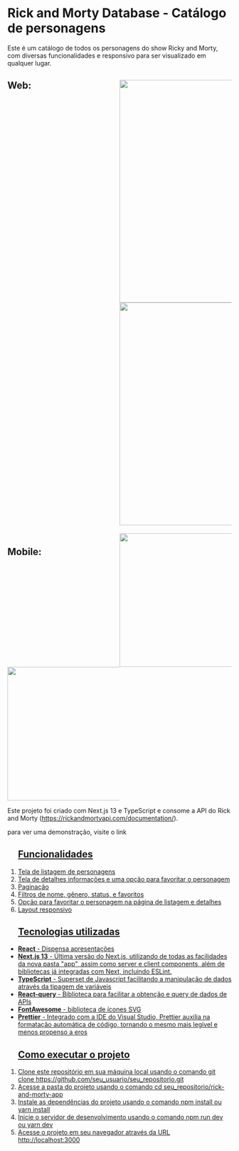 <h1>Rick and Morty Database - Catálogo de personagens</h1>
Este é um catálogo de todos os personagens do show Ricky and Morty, com diversas funcionalidades e responsivo para ser visualizado em qualquer lugar.

<div style="display: grid; grid-template-columns:repeat(2, minmax(0, 1fr))">
  <h2>Web:<h2>
  <img src="https://i.imgur.com/0BsT6DK.png" width="500"/>
  <img src="https://i.imgur.com/yAHKDvU.png" width="500"/>
  <h2>Mobile:</h2>
  <img src="https://i.imgur.com/1H5Wj4T.png" width="300"/>
  <img src="https://i.imgur.com/8GDd4pO.png" width="300"/>
</div>

Este projeto foi criado com Next.js 13 e TypeScript e consome a API do Rick and Morty (https://rickandmortyapi.com/documentation/).

para ver uma demonstração, visite o link <a href="https://desafio-tecnico-front.vercel.app/" />

<ol>
<h2>Funcionalidades</h2>
<li>Tela de listagem de personagens</li>
<li>Tela de detalhes informações e uma opção para favoritar o personagem</li>
<li>Paginação</li>
<li>Filtros de nome, gênero, status, e favoritos</li>
<li>Opção para favoritar o personagem na página de listagem e detalhes</li>
<li>Layout responsivo</li>
</ol>


<ul><h2>Tecnologias utilizadas</h2>
<li><strong>React</strong> - Dispensa apresentações</li>
<li><strong>Next.js 13</strong> - Última versão do Next.js, utilizando de todas as facilidades da nova pasta "app", assim como server e client components, além de bibliotecas já integradas com Next, incluindo ESLint.</li>
<li><strong>TypeScript</strong> - Superset de Javascript facilitando a manipulação de dados através da tipagem de variáveis</li>
<li><strong>React-query</strong> - Biblioteca para facilitar a obtenção e query de dados de APIs</li>
<li><strong>FontAwesome</strong> - biblioteca de ícones SVG </li>
<li><strong>Prettier</strong> - Integrado com a IDE do Visual Studio, Prettier auxilia na formatação automática de código, tornando o mesmo mais legível e menos propenso a eros</li>
</ul>

<ol><h2>Como executar o projeto</h2>
<li>Clone este repositório em sua máquina local usando o comando git clone https://github.com/seu_usuario/seu_repositorio.git
<li>Acesse a pasta do projeto usando o comando cd seu_repositorio/rick-and-morty-app</li>
<li>Instale as dependências do projeto usando o comando npm install ou yarn install</li>
<li>Inicie o servidor de desenvolvimento usando o comando npm run dev ou yarn dev</li>
<li>Acesse o projeto em seu navegador através da URL http://localhost:3000</li>
</ol>
